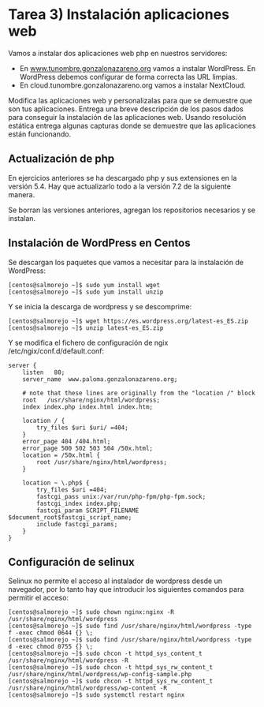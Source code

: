 # Tarea 3) Instalación aplicaciones web

Vamos a instalar dos aplicaciones web php en nuestros servidores:
- En www.tunombre.gonzalonazareno.org vamos a instalar WordPress. En WordPress debemos configurar de forma correcta las URL limpias.
- En cloud.tunombre.gonzalonazareno.org vamos a instalar NextCloud.

Modifica las aplicaciones web y personalizalas para que se demuestre que son tus aplicaciones. Entrega una breve descripción de los pasos dados para conseguir la instalación de las aplicaciones web. Usando resolución estática entrega algunas capturas donde se demuestre que las aplicaciones están funcionando.

## Actualización de php
En ejercicios anteriores se ha descargado php y sus extensiones en la versión 5.4. Hay que actualizarlo todo a la versión 7.2 de la siguiente manera.

Se borran las versiones anteriores, agregan los repositorios necesarios y se instalan.



## Instalación de WordPress en Centos
Se descargan los paquetes que vamos a necesitar para la instalación de WordPress:
~~~
[centos@salmorejo ~]$ sudo yum install wget
[centos@salmorejo ~]$ sudo yum install unzip
~~~

Y se inicia la descarga de wordpress y se descomprime:
~~~
[centos@salmorejo ~]$ wget https://es.wordpress.org/latest-es_ES.zip
[centos@salmorejo ~]$ unzip latest-es_ES.zip 
~~~

Y se modifica el fichero de configuración de ngix /etc/ngix/conf.d/default.conf:
~~~
server {
    listen	 80;
    server_name  www.paloma.gonzalonazareno.org;

    # note that these lines are originally from the "location /" block
    root   /usr/share/nginx/html/wordpress;
    index index.php index.html index.htm;

    location / {
        try_files $uri $uri/ =404;
    }
    error_page 404 /404.html;
    error_page 500 502 503 504 /50x.html;
    location = /50x.html {
        root /usr/share/nginx/html/wordpress;
    }

    location ~ \.php$ {
        try_files $uri =404;
        fastcgi_pass unix:/var/run/php-fpm/php-fpm.sock;
        fastcgi_index index.php;
        fastcgi_param SCRIPT_FILENAME $document_root$fastcgi_script_name;
        include fastcgi_params;
    }
}
~~~


## Configuración de selinux
Selinux no permite el acceso al instalador de wordpress desde un navegador, por lo tanto hay que introducir los siguientes comandos para permitir el acceso:
~~~
[centos@salmorejo ~]$ sudo chown nginx:nginx -R /usr/share/nginx/html/wordpress
[centos@salmorejo ~]$ sudo find /usr/share/nginx/html/wordpress -type f -exec chmod 0644 {} \;
[centos@salmorejo ~]$ sudo find /usr/share/nginx/html/wordpress -type d -exec chmod 0755 {} \;
[centos@salmorejo ~]$ sudo chcon -t httpd_sys_content_t /usr/share/nginx/html/wordpress -R
[centos@salmorejo ~]$ sudo chcon -t httpd_sys_rw_content_t /usr/share/nginx/html/wordpress/wp-config-sample.php 
[centos@salmorejo ~]$ sudo chcon -t httpd_sys_rw_content_t /usr/share/nginx/html/wordpress/wp-content -R
[centos@salmorejo ~]$ sudo systemctl restart nginx
~~~


